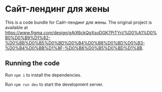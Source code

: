 
  # Сайт-лендинг для жены

  This is a code bundle for Сайт-лендинг для жены. The original project is available at https://www.figma.com/design/gAjX6ckQgXsoDGK7PjTYri/%D0%A1%D0%B0%D0%B9%D1%82-%D0%BB%D0%B5%D0%BD%D0%B4%D0%B8%D0%BD%D0%B3-%D0%B4%D0%BB%D1%8F-%D0%B6%D0%B5%D0%BD%D1%8B.

  ## Running the code

  Run `npm i` to install the dependencies.

  Run `npm run dev` to start the development server.
  